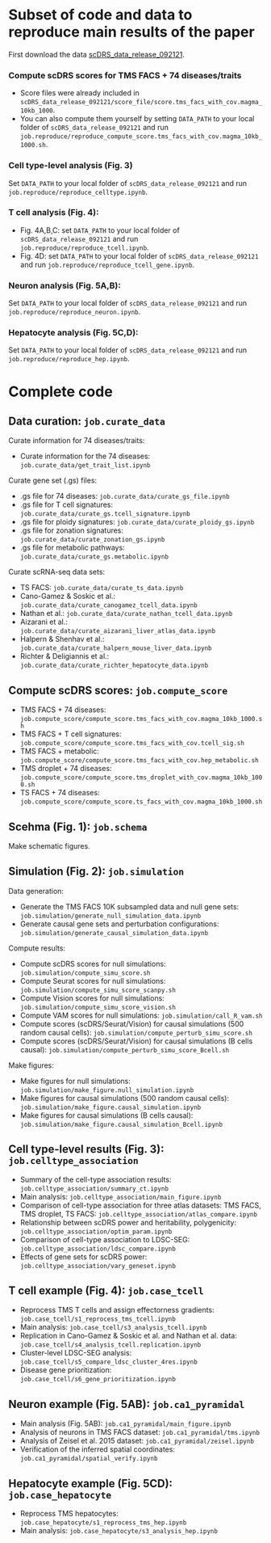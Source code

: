 # Subset of code and data to reproduce main results of the paper

First download the data [scDRS_data_release_092121](XXX).  

### Compute scDRS scores for TMS FACS + 74 diseases/traits
- Score files were already included in `scDRS_data_release_092121/score_file/score.tms_facs_with_cov.magma_10kb_1000`.
- You can also compute them yourself by setting `DATA_PATH` to your local folder of `scDRS_data_release_092121` and run `job.reproduce/reproduce_compute_score.tms_facs_with_cov.magma_10kb_1000.sh`.

### Cell type-level analysis (Fig. 3)
Set `DATA_PATH` to your local folder of `scDRS_data_release_092121` and run `job.reproduce/reproduce_celltype.ipynb`.

### T cell analysis (Fig. 4): 
- Fig. 4A,B,C: set `DATA_PATH` to your local folder of `scDRS_data_release_092121` and run `job.reproduce/reproduce_tcell.ipynb`.
- Fig. 4D: set `DATA_PATH` to your local folder of `scDRS_data_release_092121` and run `job.reproduce/reproduce_tcell_gene.ipynb`. 

### Neuron analysis (Fig. 5A,B):
Set `DATA_PATH` to your local folder of `scDRS_data_release_092121` and run `job.reproduce/reproduce_neuron.ipynb`.

### Hepatocyte analysis (Fig. 5C,D): 
Set `DATA_PATH` to your local folder of `scDRS_data_release_092121` and run `job.reproduce/reproduce_hep.ipynb`.

# Complete code

## Data curation: `job.curate_data`
Curate information for 74 diseases/traits: 
- Curate information for the 74 diseases: `job.curate_data/get_trait_list.ipynb`

Curate gene set (.gs) files:
- .gs file for 74 diseases: `job.curate_data/curate_gs_file.ipynb`
- .gs file for T cell signatures: `job.curate_data/curate_gs.tcell_signature.ipynb`
- .gs file for ploidy signatures: `job.curate_data/curate_ploidy_gs.ipynb`
- .gs file for zonation signatures: `job.curate_data/curate_zonation_gs.ipynb`
- .gs file for metabolic pathways: `job.curate_data/curate_gs.metabolic.ipynb`

Curate scRNA-seq data sets:
- TS FACS: `job.curate_data/curate_ts_data.ipynb`
- Cano-Gamez & Soskic et al.: `job.curate_data/curate_canogamez_tcell_data.ipynb`
- Nathan et al.: `job.curate_data/curate_nathan_tcell_data.ipynb`
- Aizarani et al.: `job.curate_data/curate_aizarani_liver_atlas_data.ipynb`
- Halpern & Shenhav et al.: `job.curate_data/curate_halpern_mouse_liver_data.ipynb`
- Richter & Deligiannis et al.: `job.curate_data/curate_richter_hepatocyte_data.ipynb`


## Compute scDRS scores: `job.compute_score`
- TMS FACS + 74 diseases: `job.compute_score/compute_score.tms_facs_with_cov.magma_10kb_1000.sh`
- TMS FACS + T cell signatures: `job.compute_score/compute_score.tms_facs_with_cov.tcell_sig.sh`
- TMS FACS + metabolic: `job.compute_score/compute_score.tms_facs_with_cov.hep_metabolic.sh`
- TMS droplet + 74 diseases: `job.compute_score/compute_score.tms_droplet_with_cov.magma_10kb_1000.sh`
- TS FACS + 74 diseases: `job.compute_score/compute_score.ts_facs_with_cov.magma_10kb_1000.sh`


## Scehma (Fig. 1): `job.schema`
Make schematic figures.

## Simulation (Fig. 2): `job.simulation`
Data generation:
- Generate the TMS FACS 10K subsampled data and null gene sets: `job.simulation/generate_null_simulation_data.ipynb`
- Generate causal gene sets and perturbation configurations: `job.simulation/generate_causal_simulation_data.ipynb`

Compute results: 
- Compute scDRS scores for null simulations: `job.simulation/compute_simu_score.sh`
- Compute Seurat scores for null simulations: `job.simulation/compute_simu_score_scanpy.sh`
- Compute Vision scores for null simulations: `job.simulation/compute_simu_score_vision.sh`
- Compute VAM scores for null simulations: `job.simulation/call_R_vam.sh`
- Compute scores (scDRS/Seurat/Vision) for causal simulations (500 random causal cells): `job.simulation/compute_perturb_simu_score.sh`
- Compute scores (scDRS/Seurat/Vision) for causal simulations (B cells causal): `job.simulation/compute_perturb_simu_score_Bcell.sh`

Make figures:
- Make figures for null simulations: `job.simulation/make_figure.null_simulation.ipynb`
- Make figures for causal simulations (500 random causal cells): `job.simulation/make_figure.causal_simulation.ipynb`
- Make figures for causal simulations (B cells causal): `job.simulation/make_figure.causal_simulation_Bcell.ipynb`


## Cell type-level results (Fig. 3): `job.celltype_association`
- Summary of the cell-type association results: `job.celltype_association/summary_ct.ipynb`
- Main analysis: `job.celltype_association/main_figure.ipynb`
- Comparison of cell-type association for three atlas datasets: TMS FACS, TMS droplet, TS FACS: `job.celltype_association/atlas_compare.ipynb`
- Relationship between scDRS power and heritability, polygenicity: `job.celltype_association/optim_param.ipynb`
- Comparison of cell-type association to LDSC-SEG: `job.celltype_association/ldsc_compare.ipynb`
- Effects of gene sets for scDRS power: `job.celltype_association/vary_geneset.ipynb`

## T cell example (Fig. 4): `job.case_tcell`
- Reprocess TMS T cells and assign effectorness gradients: `job.case_tcell/s1_reprocess_tms_tcell.ipynb`
- Main analysis: `job.case_tcell/s3_analysis_tcell.ipynb`
- Replication in Cano-Gamez & Soskic et al. and Nathan et al. data: `job.case_tcell/s4_analysis_tcell.replication.ipynb`
- Cluster-level LDSC-SEG analysis: `job.case_tcell/s5_compare_ldsc_cluster_4res.ipynb`
- Disease gene prioritization: `job.case_tcell/s6_gene_prioritization.ipynb`

## Neuron example (Fig. 5AB):  `job.ca1_pyramidal`
- Main analysis (Fig. 5AB): `job.ca1_pyramidal/main_figure.ipynb`
- Analysis of neurons in TMS FACS dataset: `job.ca1_pyramidal/tms.ipynb` 
- Analysis of Zeisel et al. 2015 dataset: `job.ca1_pyramidal/zeisel.ipynb`
- Verification of the inferred spatial coordinates: `job.ca1_pyramidal/spatial_verify.ipynb`

## Hepatocyte example (Fig. 5CD): `job.case_hepatocyte`
- Reprocess TMS hepatocytes: `job.case_hepatocyte/s1_reprocess_tms_hep.ipynb`
- Main analysis: `job.case_hepatocyte/s3_analysis_hep.ipynb`